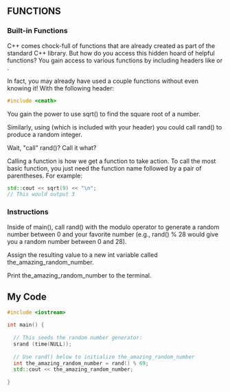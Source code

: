 ## FUNCTIONS

### Built-in Functions

C++ comes chock-full of functions that are already created as part of the standard C++ library. But how do you access this hidden hoard of helpful functions? You gain access to various functions by including headers like <cmath> or <string>.

In fact, you may already have used a couple functions without even knowing it! With the following header:
```c++
#include <cmath>
```
You gain the power to use sqrt() to find the square root of a number.

Similarly, using <cstdlib> (which is included with your <iostream> header) you could call rand() to produce a random integer.

Wait, "call" rand()? Call it what?

Calling a function is how we get a function to take action. To call the most basic function, you just need the function name followed by a pair of parentheses. For example:
```c++
std::cout << sqrt(9) << "\n";
// This would output 3
```
### Instructions

Inside of main(), call rand() with the modulo operator to generate a random number between 0 and your favorite number (e.g., rand() % 28 would give you a random number between 0 and 28).

Assign the resulting value to a new int variable called the_amazing_random_number.

Print the_amazing_random_number to the terminal.

## My Code
```c++
#include <iostream>

int main() {
  
  // This seeds the random number generator:
  srand (time(NULL));
  
  // Use rand() below to initialize the_amazing_random_number
  int the_amazing_random_number = rand() % 69;
  std::cout << the_amazing_random_number;
  
}
```
